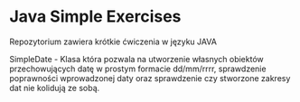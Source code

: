 # Java Simple Exercises

Repozytorium zawiera krótkie ćwiczenia w języku JAVA

SimpleDate - Klasa która pozwala na utworzenie własnych obiektów przechowujących datę w prostym formacie dd/mm/rrrr, sprawdzenie poprawności wprowadzonej daty oraz sprawdzenie czy stworzone zakresy dat nie kolidują ze sobą.
